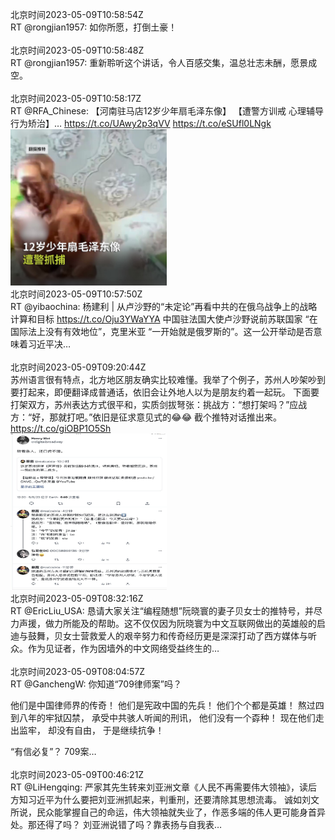 北京时间2023-05-09T10:58:54Z<br>RT @rongjian1957: 如你所愿，打倒土豪！<br><br>北京时间2023-05-09T10:58:48Z<br>RT @rongjian1957: 重新聆听这个讲话，令人百感交集，温总壮志未酬，愿景成空。<br><br>北京时间2023-05-09T10:58:17Z<br>RT @RFA_Chinese: 【河南驻马店12岁少年扇毛泽东像】
【遭警方训戒 心理辅导 行为矫治】… https://t.co/UAwy2p3qVV https://t.co/eSUfl0LNgk<br><img src='/temp/2023/1655769127003521025_0.jpg' width='250' height='250'><br>北京时间2023-05-09T10:57:50Z<br>RT @yibaochina: 杨建利 | 从卢沙野的“未定论”再看中共的在俄乌战争上的战略计算和目标 https://t.co/Oju3YWaYYA 中国驻法国大使卢沙野说前苏联国家 “在国际法上没有有效地位”，克里米亚 “一开始就是俄罗斯的”。这一公开举动是否意味着习近平决…<br><br>北京时间2023-05-09T09:20:44Z<br>苏州语言很有特点，北方地区朋友确实比较难懂。我举了个例子，苏州人吵架吵到要打起来，即便翻译成普通话，依旧会让外地人以为是朋友约着一起玩。
下面要打架双方，苏州表达方式很平和，实质剑拔弩张：挑战方：“想打架吗？”应战方：“好，那就打吧。”依旧是征求意见式的😂😂
截个推特对话推出来。 https://t.co/giOBP1O5Sh<br><img src='/temp/2023/1655744579205840899_0.jpg' width='250' height='250'><br>北京时间2023-05-09T08:32:16Z<br>RT @EricLiu_USA: 恳请大家关注“编程随想”阮晓寰的妻子贝女士的推特号，并尽力声援，做力所能及的帮助。这不仅仅因为阮晓寰为中文互联网做出的英雄般的启迪与鼓舞，贝女士营救爱人的艰辛努力和传奇经历更是深深打动了西方媒体与听众。作为见证者，作为因墙外的中文网络受益终生的…<br><br>北京时间2023-05-09T08:04:57Z<br>RT @GanchengW: 你知道“709律师案”吗？

他们是中国律师界的传奇！
他们是宪政中国的先兵！
他们个个都是英雄！
熬过四到八年的牢狱囚禁，
承受中共骇人听闻的刑讯，
他们没有一个孬种！
现在他们走出监牢，
却没有自由，
于是继续抗争！

“有信必复”？ 709案…<br><br>北京时间2023-05-09T00:46:21Z<br>RT @LiHengqing: 严家其先生转来刘亚洲文章《人民不再需要伟大领袖》，读后方知习近平为什么要把刘亚洲抓起来，判重刑，还要清除其思想流毒。
诚如刘文所说，民众能掌握自己的命运，伟大领袖就失业了，作恶多端的伟人更可能身首异处。那还得了吗？
刘亚洲说错了吗？靠表扬与自我表…<br><br>